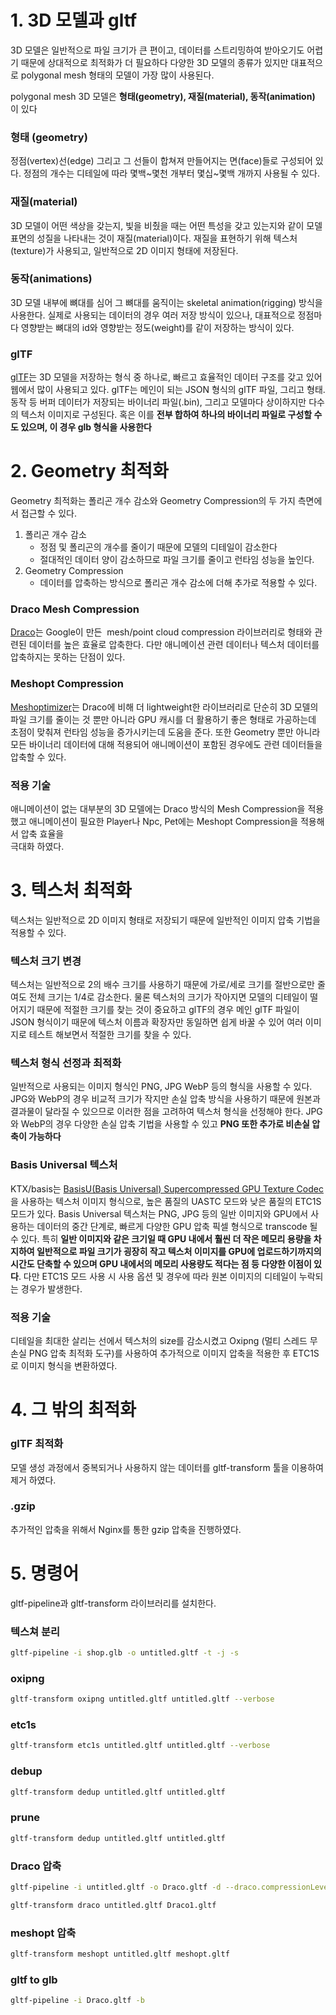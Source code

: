 # 1. 3D 모델과 gltf
3D 모델은 일반적으로 파일 크기가 큰 편이고, 데이터를 스트리밍하여 받아오기도 어렵기 때문에 상대적으로 최적화가 더 필요하다
다양한 3D 모델의 종류가 있지만 대표적으로 polygonal mesh 형태의 모델이 가장 많이 사용된다.

polygonal mesh 3D 모델은 **형태(geometry), 재질(material), 동작(animation)** 이 있다

### 형태 (geometry)
정점(vertex)선(edge) 그리고 그 선들이 합쳐져 만들어지는 면(face)들로 구성되어 있다.
정점의 개수는 디테일에 따라 몇백~몇천 개부터 몇십~몇백 개까지 사용될 수 있다.

### 재질(material)
3D 모델이 어떤 색상을 갖는지, 빛을 비췄을 때는 어떤 특성을 갖고 있는지와 같이
모델 표면의 성질을 나타내는 것이 재질(material)이다. 재질을 표현하기 위해 텍스처(texture)가 사용되고, 일반적으로 2D 이미지 형태에 저장된다.

### 동작(animations)
3D 모델 내부에 뼈대를 심어 그 뼈대를 움직이는 skeletal animation(rigging) 방식을 사용한다. 실제로 사용되는 데이터의 경우 여러 저장 방식이 있으나, 대표적으로 정점마다 영향받는 뼈대의 id와 영향받는 정도(weight)를 같이 저장하는 방식이 있다.

### glTF
[glTF](https://github.com/KhronosGroup/glTF)는 3D 모델을 저장하는 형식 중 하나로, 빠르고 효율적인 데이터 구조를 갖고 있어 웹에서 많이 사용되고 있다.
glTF는 메인이 되는 JSON 형식의 glTF 파일, 그리고 형태. 동작 등 버퍼 데이터가 저장되는 바이너리 파일(.bin), 그리고 모델마다 상이하지만 다수의 텍스처 이미지로 구성된다. 혹은 이를 **전부 합하여 하나의 바이너리 파일로 구성할 수도 있으며, 이 경우 glb 형식을 사용한다**

# 2. Geometry 최적화
Geometry 최적화는 폴리곤 개수 감소와 Geometry Compression의 두 가지 측면에서 접근할 수 있다.
1. 폴리곤 개수 감소
	- 정점 및 폴리곤의 개수를 줄이기 때문에 모델의 디테일이 감소한다
	- 절대적인 데이터 양이 감소하므로 파일 크기를 줄이고 런타임 성능을 높인다.
2. Geometry Compression
	- 데이터를 압축하는 방식으로 폴리곤 개수 감소에 더해 추가로 적용할 수 있다.

### Draco Mesh Compression
[Draco](https://github.com/google/draco)는 Google이 만든  mesh/point cloud compression 라이브러리로 형태와 관련된 데이터를 높은 효율로 압축한다.
다만 애니메이션 관련 데이터나 텍스처 데이터를 압축하지는 못하는 단점이 있다.

### Meshopt Compression
[Meshoptimizer](https://github.com/zeux/meshoptimizer)는 Draco에 비해 더 lightweight한 라이브러리로 단순히 3D 모델의 파일 크기를 줄이는 것 뿐만 아니라 GPU 캐시를 더 활용하기 좋은 형태로 가공하는데 초점이 맞춰져 런타임 성능을 증가시키는데 도움을 준다.
또한 Geometry 뿐만 아니라 모든 바이너리 데이터에 대해 적용되어 애니메이션이 포함된 경우에도 관련 데이터들을 압축할 수 있다.

### 적용 기술
애니메이션이 없는 대부분의 3D 모델에는 Draco 방식의 Mesh Compression을 적용했고
애니메이션이 필요한 Player나 Npc, Pet에는 Meshopt Compression을 적용해서 압축 효율을  
극대화 하였다.

# 3. 텍스처 최적화 
텍스처는 일반적으로 2D 이미지 형태로 저장되기 때문에 일반적인 이미지 압축 기법을 적용할 수 있다.

### 텍스처 크기 변경
텍스처는 일반적으로 2의 배수 크기를 사용하기 때문에 가로/세로 크기를 절반으로만 줄여도 전체 크기는 1/4로 감소한다. 
물론 텍스처의 크기가 작아지면 모델의 디테일이 떨어지기 때문에 적절한 크기를 찾는 것이 중요하고 glTF의 경우 메인 glTF 파일이 JSON 형식이기 때문에 텍스처 이름과 확장자만 동일하면 쉽게 바꿀 수 있어 여러 이미지로 테스트 해보면서 적절한 크기를 찾을 수 있다.

### 텍스처 형식 선정과 최적화
일반적으로 사용되는 이미지 형식인 PNG, JPG WebP 등의 형식을 사용할 수 있다.
JPG와 WebP의 경우 비교적 크기가 작지만 손실 압축 방식을 사용하기 때문에 원본과 결과물이 달라질 수 있으므로 이러한 점을 고려하여 텍스처 형식을 선정해야 한다.
JPG와 WebP의 경우 다양한 손실 압축 기법을 사용할 수 있고
**PNG 또한 추가로 비손실 압축이 가능하다**

### Basis Universal 텍스처
KTX/basis는 [BasisU(Basis Universal) Supercompressed GPU Texture Codec](https://github.com/BinomialLLC/basis_universal) 을 사용하는 텍스처 이미지 형식으로, 높은 품질의 UASTC 모드와 낮은 품질의 ETC1S 모드가 있다.
Basis Universal 텍스처는 PNG, JPG 등의 일반 이미지와 GPU에서 사용하는 데이터의 중간 단계로, 빠르게 다양한 GPU 압축 픽셀 형식으로 transcode 될 수 있다. 특히 **일반 이미지와 같은 크기일 때 GPU 내에서 훨씬 더 작은 메모리 용량을 차지하여 일반적으로 파일 크기가 굉장히 작고 텍스처 이미지를 GPU에 업로드하기까지의 시간도 단축할 수 있으며 GPU 내에서의 메모리 사용량도 적다는 점 등 다양한 이점이 있다**.
다만 ETC1S 모드 사용 시 사용 옵션 및 경우에 따라 원본 이미지의 디테일이 누락되는 경우가 발생한다.

### 적용 기술
디테일을 최대한 살리는 선에서 텍스처의 size를 감소시켰고
Oxipng (멀티 스레드 무손실 PNG 압축 최적화 도구)를 사용하여 추가적으로 이미지 압축을 적용한 후 ETC1S로 이미지 형식을 변환하였다.


# 4. 그 밖의 최적화
### glTF 최적화
모델 생성 과정에서 중복되거나 사용하지 않는 데이터를 gltf-transform 툴을 이용하여 제거 하였다.

### .gzip
추가적인 압축을 위해서 Nginx를 통한 gzip 압축을 진행하였다.


# 5. 명령어
gltf-pipeline과 gltf-transform 라이브러리를 설치한다.

### 텍스쳐 분리

```bash
gltf-pipeline -i shop.glb -o untitled.gltf -t -j -s
```

### oxipng

```bash
gltf-transform oxipng untitled.gltf untitled.gltf --verbose
```

### etc1s

```bash
gltf-transform etc1s untitled.gltf untitled.gltf --verbose
```

### debup

```bash
gltf-transform dedup untitled.gltf untitled.gltf
```

### prune

```bash
gltf-transform dedup untitled.gltf untitled.gltf
```

### Draco 압축

```bash
gltf-pipeline -i untitled.gltf -o Draco.gltf -d --draco.compressionLevel 10 --draco.quantizePositionBits 20
```

```bash
gltf-transform draco untitled.gltf Draco1.gltf
```

### meshopt 압축

```bash
gltf-transform meshopt untitled.gltf meshopt.gltf
```

### gltf to glb

```bash
gltf-pipeline -i Draco.gltf -b
```

